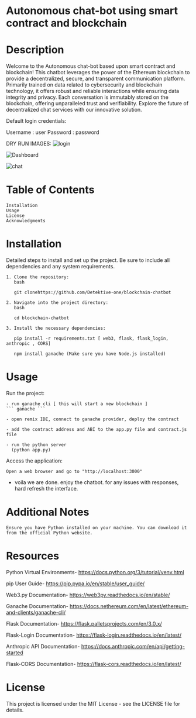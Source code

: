 # Autonomous chat-bot using smart contract and blockchain
# Description

Welcome to the Autonomous chat-bot based upon smart contract and blockchain! This chatbot leverages the power of the Ethereum blockchain to provide a decentralized, secure, and transparent communication platform. Primarily trained on data related to cybersecurity and blockchain technology, it offers robust and reliable interactions while ensuring data integrity and privacy. Each conversation is immutably stored on the blockchain, offering unparalleled trust and verifiability. Explore the future of decentralized chat services with our innovative solution.

Default login credentials: 

Username : user
Password : password

DRY RUN IMAGES:
![login](https://github.com/Detektive-one/blockchain-chatbot/assets/86166599/148b8675-ebd6-424b-9ed0-3aab9a803b6a)

![Dashboard](https://github.com/Detektive-one/blockchain-chatbot/assets/86166599/26a341ce-22bd-47ef-b9fc-473f6a0f08e2)

![chat](https://github.com/Detektive-one/blockchain-chatbot/assets/86166599/850409d9-dd78-4266-a6c1-4c388dcc8c4a)

# Table of Contents

    Installation
    Usage
    License
    Acknowledgments

# Installation

Detailed steps to install and set up the project. Be sure to include all dependencies and any system requirements.

    1. Clone the repository:
       bash
       
       git clonehttps://github.com/Detektive-one/blockchain-chatbot

    2. Navigate into the project directory:
       bash

       cd blockchain-chatbot
       
    3. Install the necessary dependencies:
    
       pip install -r requirements.txt [ web3, flask, flask_login, anthropic , CORS]

       npm install ganache (Make sure you have Node.js installed)

# Usage
Run the project:
    
    - run ganache cli [ this will start a new blockchain ]
    ``` ganache ```
    
    - open remix IDE, connect to ganache provider, deploy the contract
    
    - add the contract address and ABI to the app.py file and contract.js file
    
    - run the python server 
      (python app.py)

Access the application:

    Open a web browser and go to "http://localhost:3000"
    
- voila we are done. enjoy the chatbot. for any issues with responses, hard refresh the interface.

# Additional Notes

    Ensure you have Python installed on your machine. You can download it from the official Python website.

# Resources

Python Virtual Environments- https://docs.python.org/3/tutorial/venv.html

pip User Guide- https://pip.pypa.io/en/stable/user_guide/

Web3.py Documentation- https://web3py.readthedocs.io/en/stable/

Ganache Documentation- https://docs.nethereum.com/en/latest/ethereum-and-clients/ganache-cli/

Flask Documentation- https://flask.palletsprojects.com/en/3.0.x/

Flask-Login Documentation- https://flask-login.readthedocs.io/en/latest/

Anthropic API Documentation- https://docs.anthropic.com/en/api/getting-started

Flask-CORS Documentation- https://flask-cors.readthedocs.io/en/latest/

# License
This project is licensed under the MIT License - see the LICENSE file for details.
  
